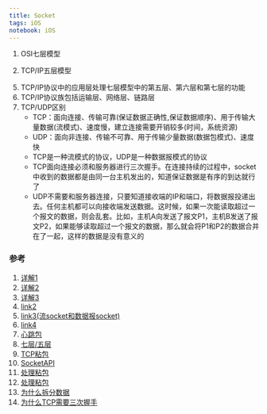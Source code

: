 ```yaml
---
title: Socket
tags: iOS
notebook: iOS
---
```


1. OSI七层模型
<div><en-media hash="ae1aa91d754eb94d91a8ae7899a386cd" type="image/jpeg"></en-media></div>

2. TCP/IP五层模型
<div><en-media hash="4696a7ea395500dafd2a4d687fd20ecc" type="image/jpeg"></en-media></div>


5. TCP/IP协议中的应用层处理七层模型中的第五层、第六层和第七层的功能
6. TCP/IP协议族包括运输层、网络层、链路层
7. TCP/UDP区别
    * TCP：面向连接、传输可靠(保证数据正确性,保证数据顺序)、用于传输大量数据(流模式)、速度慢，建立连接需要开销较多(时间，系统资源)
    * UDP：面向非连接、传输不可靠、用于传输少量数据(数据包模式)、速度快
    * TCP是一种流模式的协议，UDP是一种数据报模式的协议
    * TCP面向连接必须和服务器进行三次握手。在连接持续的过程中，socket中收到的数据都是由同一台主机发出的，知道保证数据是有序的到达就行了
    * UDP不需要和服务器连接，只要知道接收端的IP和端口，将数据报投递出去。任何主机都可以向接收端发送数据。这时候，如果一次能读取超过一个报文的数据，则会乱套。比如，主机A向发送了报文P1，主机B发送了报文P2，如果能够读取超过一个报文的数据，那么就会将P1和P2的数据合并在了一起，这样的数据是没有意义的

### 参考

1. [详解1](http://www.jianshu.com/p/3e4f3de18e3b)
2. [详解2](http://www.cnblogs.com/goodcandle/archive/2005/12/10/socket.html)
3. [详解3](http://www.kuqin.com/shuoit/20150308/345099.html)
4. [link2](https://github.com/ChenYilong/iOSBlog/blob/master/Tips/%E5%A4%A7%E8%AF%9DSocket.md)
5. [link3(流socket和数据报socket)](http://blog.sina.com.cn/s/blog_436499570100zkku.html)
6. [link4](http://www.admin10000.com/document/2937.html)
7. [心跳包](https://zhidao.baidu.com/question/433173583116867724.html)
8. [七层/五层](http://www.ha97.com/3215.html)
9. [TCP粘包](http://blog.csdn.net/ce123_zhouwei/article/details/8976006)
10. [SocketAPI](http://www.cnblogs.com/kesalin/archive/2013/04/13/cocoa_socket.html)
11. [处理粘包](https://blog.csdn.net/fgx_123456/article/details/80031821)
12. [处理粘包](https://draveness.me/whys-the-design-tcp-message-frame/#fn:1)
13. [为什么拆分数据](https://draveness.me/whys-the-design-tcp-segment-ip-packet/)
14. [为什么TCP需要三次握手](https://draveness.me/whys-the-design-tcp-three-way-handshake/)
